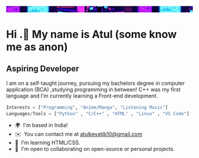 <div >

  <img src="tech.gif" alt="Tech" witdth="" height=""> 
</div>

# Hi .👋 My name is Atul (some know me as anon)

Aspiring Developer
------------------

I am on a self-taught journey, pursuing my bachelors degree in computer application (BCA) ,studying programming in between! C++ was my first language and I'm currently learning a Front-end development.
```python
Interests = ["Programming", "Anime/Manga", "Listening Music"]
Languages/Tools = ["Python" , "C/C++" , "HTML" , "Linux" , "VS Code"]
```      

* 🌍  I'm based in India!
* ✉️  You can contact me at [atulkevatjb10@gmail.com](mailto:atulkevatjb10@gmail.com)
* 🧠  I'm learning HTML/CSS.
* 🤝  I'm open to collaborating on open-source or personal projects.
